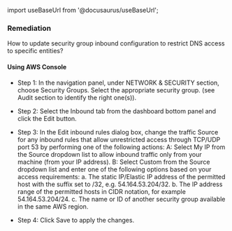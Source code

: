 import useBaseUrl from '@docusaurus/useBaseUrl';

### Remediation
How to update security group inbound configuration to restrict DNS access to specific entities?

#### Using AWS Console

- Step 1: In the navigation panel, under NETWORK & SECURITY section, choose Security Groups. Select the appropriate security group.
	(see Audit section to identify the right one(s)).

- Step 2: Select the Inbound tab from the dashboard bottom panel and click the Edit button.

- Step 3: In the Edit inbound rules dialog box, change the traffic Source for any inbound rules that allow unrestricted access through TCP/UDP port 53 by performing one of the following actions:
	 A: Select My IP from the Source dropdown list to allow inbound traffic only from your machine (from your IP address).
	 B: Select Custom from the Source dropdown list and enter one of the following options based on your access requirements:
		a. The static IP/Elastic IP address of the permitted host with the suffix set to /32, e.g. 54.164.53.204/32.
		b. The IP address range of the permitted hosts in CIDR notation, for example 54.164.53.204/24.
		c. The name or ID of another security group available in the same AWS region.

- Step 4: Click Save to apply the changes.